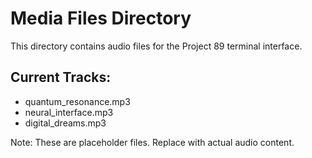# Media Files Directory

This directory contains audio files for the Project 89 terminal interface.

## Current Tracks:

- quantum_resonance.mp3
- neural_interface.mp3
- digital_dreams.mp3

Note: These are placeholder files. Replace with actual audio content.
